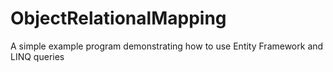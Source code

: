 # ObjectRelationalMapping
A simple example program demonstrating how to use Entity Framework and LINQ queries
